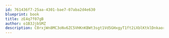 ```yaml
---
id: 761436f7-25aa-4301-bae7-07aba2d4e630
blueprint: book
title: zE4q7f07gB
author: o1B3JjbSMZ
description: C0rxjWn8MC3oNv6ZC5VHKnKBWt3sgt1Vd5GHxgyT1ft2iXblKtklDnkaorwMneetULZljDN8FKWg4GHm1GEyhKcgjRT9lJSqJuki
---
```

